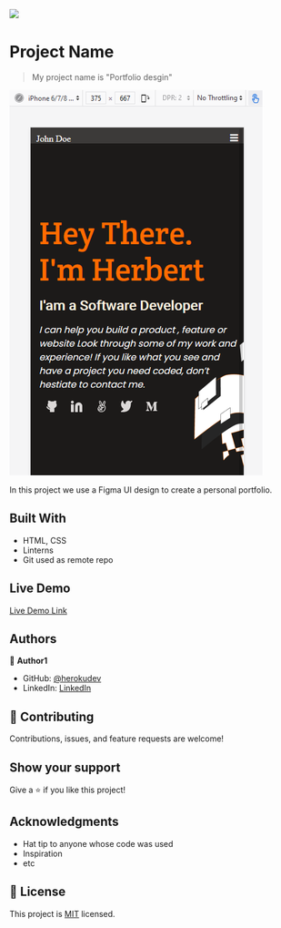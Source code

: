 ![](https://img.shields.io/badge/Microverse-blueviolet)

# Project Name

> My project name is "Portfolio desgin"

![screenshot](./app_screenshot.png)

In this project we use a Figma UI design to create a personal portfolio.

## Built With

- HTML, CSS
- Linterns
- Git used as remote repo

## Live Demo

[Live Demo Link](https://herokudev.github.io/Figma-design/)

## Authors

👤 **Author1**

- GitHub: [@herokudev](https://github.com/herokudev)
- LinkedIn: [LinkedIn](https://linkedin.com/in/armando-orellana-a0b50b34)

## 🤝 Contributing

Contributions, issues, and feature requests are welcome!

## Show your support

Give a ⭐️ if you like this project!

## Acknowledgments

- Hat tip to anyone whose code was used
- Inspiration
- etc

## 📝 License

This project is [MIT](./MIT.md) licensed.
